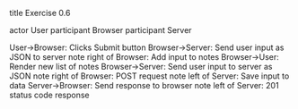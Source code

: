 title Exercise 0.6

actor User
participant Browser
participant Server

User->Browser: Clicks Submit button
Browser->Server: Send user input as JSON to server
note right of Browser: Add input to notes
Browser->User: Render new list of notes
Browser->Server: Send user input to server as JSON
note right of Browser: POST request
note left of Server: Save input to data
Server->Browser: Send response to browser
note left of Server: 201 status code response
